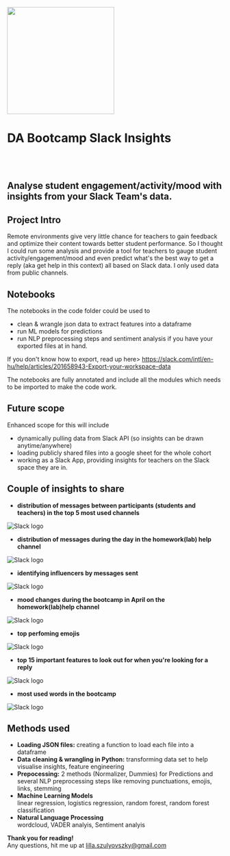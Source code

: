 <img src="https://github.com/lillaszulyovszky/ironhack-final-project/blob/main/presentation/slack.png" width="250" height="250">

# DA Bootcamp Slack Insights 
<br/><br/>
## Analyse student engagement/activity/mood with insights from your Slack Team's data.

## Project Intro
Remote environments give very little chance for teachers to gain feedback and optimize their content towards better student performance. So I thought I could run some analysis and provide a tool for teachers to gauge student activity/engagement/mood and even predict what's the best way to get a reply (aka get help in this context) all based on Slack data. I only used data from public channels.

## Notebooks
The notebooks in the code folder could be used to 
- clean & wrangle json data to extract features into a dataframe
- run ML models for predictions
- run NLP preprocessing steps and sentiment analysis
if you have your exported files at in hand.

If you don't know how to export, read up here> https://slack.com/intl/en-hu/help/articles/201658943-Export-your-workspace-data

The notebooks are fully annotated and include all the modules which needs to be imported to make the code work.

## Future scope
Enhanced scope for this will include 
- dynamically pulling data from Slack API (so insights can be drawn anytime/anywhere)
- loading publicly shared files into a google sheet for the whole cohort
- working as a Slack App, providing insights for teachers on the Slack space they are in.

## Couple of insights to share
- **distribution of messages between participants (students and teachers) in the top 5 most used channels**

![Slack logo](https://github.com/lillaszulyovszky/ironhack-final-project/blob/main/presentation/participant_activity.png)

- **distribution of messages during the day in the homework(lab) help channel**

![Slack logo](https://github.com/lillaszulyovszky/ironhack-final-project/blob/main/presentation/labhelp_activity.png?raw=true)

- **identifying influencers by messages sent**

![Slack logo](https://github.com/lillaszulyovszky/ironhack-final-project/blob/main/presentation/student_activity.png?raw=true)

- **mood changes during the bootcamp in April on the homework(lab)help channel**

![Slack logo](https://github.com/lillaszulyovszky/ironhack-final-project/blob/main/presentation/labhelp_positivity.png)

- **top perfoming emojis**

![Slack logo](https://github.com/lillaszulyovszky/ironhack-final-project/blob/main/presentation/reactions.png?raw=true)

- **top 15 important features to look out for when you're looking for a reply**

![Slack logo](https://github.com/lillaszulyovszky/ironhack-final-project/blob/main/presentation/top15_features.png?raw=true)

- **most used words in the bootcamp**

![Slack logo](https://github.com/lillaszulyovszky/ironhack-final-project/blob/main/presentation/wordcloud.png?raw=true)


## Methods used

- **Loading JSON files:** creating a function to load each file into a dataframe<br/>
- **Data cleaning & wrangling in Python:** transforming data set to help visualise insights, feature engineering<br/>
- **Prepocessing:** 2 methods (Normalizer, Dummies) for Predictions and several NLP preprocessing steps like removing punctuations, emojis, links, stemming<br/>
- **Machine Learning Models**<br/>
linear regression, logistics regression, random forest, random forest classification
- **Natural Language Processing**<br/>
wordcloud, VADER analyis, Sentiment analyis <br/>

**Thank you for reading!** <br/>
Any questions, hit me up at
lilla.szulyovszky@gmail.com<br/><br/>

